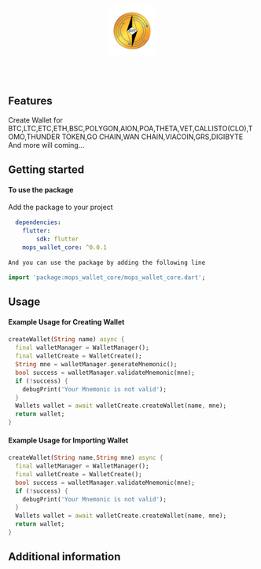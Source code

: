 <p align="center">
    <img src="https://raw.githubusercontent.com/MyoThuHtay/MyoThuHtay/1b90bb08016310e07d88b9b3a481997fb39f356d/mops.png"
        height="100">
</p>
<br>
<br>
 

## Features
<p align="left">
    Create Wallet for BTC,LTC,ETC,ETH,BSC,POLYGON,AION,POA,THETA,VET,CALLISTO(CLO),TOMO,THUNDER TOKEN,GO CHAIN,WAN CHAIN,VIACOIN,GRS,DIGIBYTE And more will coming...
</p>

## Getting started


#### To use the package
<p align="left">
Add the package to your project

```yaml
  dependencies:
    flutter:
        sdk: flutter
    mops_wallet_core: ^0.0.1
```
    And you can use the package by adding the following line
    
```dart
import 'package:mops_wallet_core/mops_wallet_core.dart';
```
</p>

## Usage

#### Example Usage for Creating Wallet
```dart
createWallet(String name) async {
  final walletManager = WalletManager();
  final walletCreate = WalletCreate();
  String mne = walletManager.generateMnemonic();
  bool success = walletManager.validateMnemonic(mne);
  if (!success) {
    debugPrint('Your Mnemonic is not valid');
  }
  Wallets wallet = await walletCreate.createWallet(name, mne);
  return wallet;
}
```
#### Example Usage for Importing Wallet
```dart
createWallet(String name,String mne) async {
  final walletManager = WalletManager();
  final walletCreate = WalletCreate();
  bool success = walletManager.validateMnemonic(mne);
  if (!success) {
    debugPrint('Your Mnemonic is not valid');
  }
  Wallets wallet = await walletCreate.createWallet(name, mne);
  return wallet;
}
```

## Additional information


